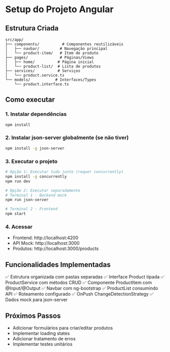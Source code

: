 # Setup do Projeto Angular

## Estrutura Criada

```
src/app/
├── components/          # Componentes reutilizáveis
│   ├── navbar/         # Navegação principal
│   └── product-item/   # Item de produto
├── pages/              # Páginas/Views
│   ├── home/          # Página inicial
│   └── product-list/  # Lista de produtos
├── services/          # Serviços
│   └── product.service.ts
└── models/           # Interfaces/Types
    └── product.interface.ts
```

## Como executar

### 1. Instalar dependências
```bash
npm install
```

### 2. Instalar json-server globalmente (se não tiver)
```bash
npm install -g json-server
```

### 3. Executar o projeto
```bash
# Opção 1: Executar tudo junto (requer concurrently)
npm install -g concurrently
npm run dev

# Opção 2: Executar separadamente
# Terminal 1 - Backend mock
npm run json-server

# Terminal 2 - Frontend
npm start
```

### 4. Acessar
- Frontend: http://localhost:4200
- API Mock: http://localhost:3000
- Produtos: http://localhost:3000/products

## Funcionalidades Implementadas

✅ Estrutura organizada com pastas separadas
✅ Interface Product tipada
✅ ProductService com métodos CRUD
✅ Componente ProductItem com @Input/@Output
✅ Navbar com ng-bootstrap
✅ ProductList consumindo API
✅ Roteamento configurado
✅ OnPush ChangeDetectionStrategy
✅ Dados mock para json-server

## Próximos Passos

- Adicionar formulários para criar/editar produtos
- Implementar loading states
- Adicionar tratamento de erros
- Implementar testes unitários